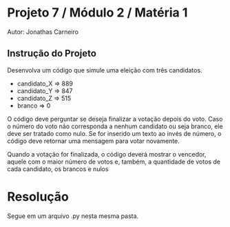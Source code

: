 # Projeto 7 / Módulo 2 / Matéria 1

Autor: Jonathas Carneiro

## Instrução do Projeto

Desenvolva um código que simule uma eleição com três candidatos.

- candidato_X => 889
- candidato_Y => 847
- candidato_Z => 515
- branco => 0

O código deve perguntar se deseja finalizar a votação depois do voto. Caso o número do voto não corresponda a nenhum candidato ou seja branco, ele deve ser tratado como nulo. Se for inserido um texto ao invés de número, o código deve retornar uma mensagem para votar novamente.

Quando a votação for finalizada, o código deverá mostrar o vencedor, aquele com o maior número de votos e, também, a quantidade de votos de cada candidato, os brancos e nulos

# Resolução

Segue em um arquivo .py nesta mesma pasta.
